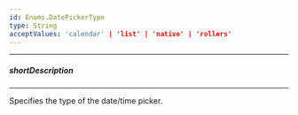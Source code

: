```yaml
---
id: Enums.DatePickerType
type: String
acceptValues: 'calendar' | 'list' | 'native' | 'rollers'
---
```

---
##### shortDescription
<!-- Description goes here -->

---
<!-- Description goes here -->
Specifies the type of the date/time picker.